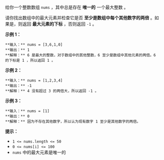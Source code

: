 给你一个整数数组 `nums` ，其中总是存在 **唯一的** 一个最大整数 。

请你找出数组中的最大元素并检查它是否 **至少是数组中每个其他数字的两倍** 。如果是，则返回 **最大元素的下标** ，否则返回 `-1` 。



**示例 1：**

    
    
    **输入：** nums = [3,6,1,0]
    **输出：** 1
    **解释：** 6 是最大的整数，对于数组中的其他整数，6 至少是数组中其他元素的两倍。6 的下标是 1 ，所以返回 1 。
    

**示例 2：**

    
    
    **输入：** nums = [1,2,3,4]
    **输出：** -1
    **解释：** 4 没有超过 3 的两倍大，所以返回 -1 。

**示例 3：**

    
    
    **输入：** nums = [1]
    **输出：** 0
    **解释：** 因为不存在其他数字，所以认为现有数字 1 至少是其他数字的两倍。
    



**提示：**

  * `1 <= nums.length <= 50`
  * `0 <= nums[i] <= 100`
  * `nums` 中的最大元素是唯一的

